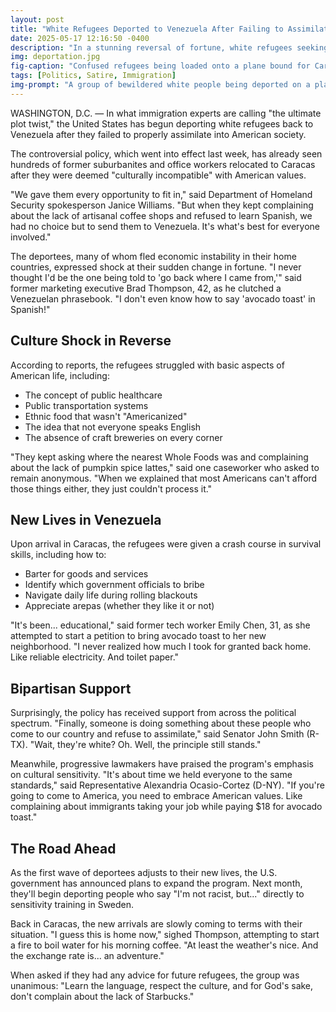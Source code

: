 ```yaml
---
layout: post
title: "White Refugees Deported to Venezuela After Failing to Assimilate"
date: 2025-05-17 12:16:50 -0400
description: "In a stunning reversal of fortune, white refugees seeking asylum in the United States are being deported to Venezuela after failing to meet cultural integration requirements."
img: deportation.jpg
fig-caption: "Confused refugees being loaded onto a plane bound for Caracas"
tags: [Politics, Satire, Immigration]
img-prompt: "A group of bewildered white people being deported on a plane, looking confused and holding Venezuelan phrasebooks"
---
```


WASHINGTON, D.C. — In what immigration experts are calling "the ultimate plot twist," the United States has begun deporting white refugees back to Venezuela after they failed to properly assimilate into American society.

The controversial policy, which went into effect last week, has already seen hundreds of former suburbanites and office workers relocated to Caracas after they were deemed "culturally incompatible" with American values.

"We gave them every opportunity to fit in," said Department of Homeland Security spokesperson Janice Williams. "But when they kept complaining about the lack of artisanal coffee shops and refused to learn Spanish, we had no choice but to send them to Venezuela. It's what's best for everyone involved."

The deportees, many of whom fled economic instability in their home countries, expressed shock at their sudden change in fortune. "I never thought I'd be the one being told to 'go back where I came from,'" said former marketing executive Brad Thompson, 42, as he clutched a Venezuelan phrasebook. "I don't even know how to say 'avocado toast' in Spanish!"

## Culture Shock in Reverse

According to reports, the refugees struggled with basic aspects of American life, including:

* The concept of public healthcare
* Public transportation systems
* Ethnic food that wasn't "Americanized"
* The idea that not everyone speaks English
* The absence of craft breweries on every corner

"They kept asking where the nearest Whole Foods was and complaining about the lack of pumpkin spice lattes," said one caseworker who asked to remain anonymous. "When we explained that most Americans can't afford those things either, they just couldn't process it."

## New Lives in Venezuela

Upon arrival in Caracas, the refugees were given a crash course in survival skills, including how to:

- Barter for goods and services
- Identify which government officials to bribe
- Navigate daily life during rolling blackouts
- Appreciate arepas (whether they like it or not)

"It's been... educational," said former tech worker Emily Chen, 31, as she attempted to start a petition to bring avocado toast to her new neighborhood. "I never realized how much I took for granted back home. Like reliable electricity. And toilet paper."

## Bipartisan Support

Surprisingly, the policy has received support from across the political spectrum. "Finally, someone is doing something about these people who come to our country and refuse to assimilate," said Senator John Smith (R-TX). "Wait, they're white? Oh. Well, the principle still stands."

Meanwhile, progressive lawmakers have praised the program's emphasis on cultural sensitivity. "It's about time we held everyone to the same standards," said Representative Alexandria Ocasio-Cortez (D-NY). "If you're going to come to America, you need to embrace American values. Like complaining about immigrants taking your job while paying $18 for avocado toast."

## The Road Ahead

As the first wave of deportees adjusts to their new lives, the U.S. government has announced plans to expand the program. Next month, they'll begin deporting people who say "I'm not racist, but..." directly to sensitivity training in Sweden.

Back in Caracas, the new arrivals are slowly coming to terms with their situation. "I guess this is home now," sighed Thompson, attempting to start a fire to boil water for his morning coffee. "At least the weather's nice. And the exchange rate is... an adventure."

When asked if they had any advice for future refugees, the group was unanimous: "Learn the language, respect the culture, and for God's sake, don't complain about the lack of Starbucks."
